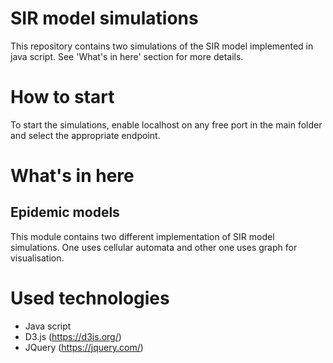 # SIR model simulations


This repository contains two simulations of the SIR model implemented in java script. See 'What's in here' section for more details.

# How to start

To start the simulations, enable localhost on any free port in the main folder and select the appropriate endpoint.

# What's in here

 ## Epidemic models
 
This module contains two different implementation of SIR model simulations. One uses cellular automata and other one uses graph for visualisation.
 
# Used technologies

- Java script
- D3.js (https://d3js.org/)
- JQuery (https://jquery.com/)
